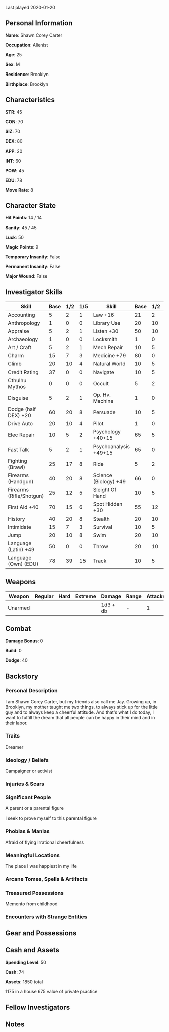 Last played 2020-01-20

## Personal Information

**Name**: Shawn Corey Carter

**Occupation**: Alienist

**Age**: 25

**Sex**: M 

**Residence**: Brooklyn

**Birthplace**: Brooklyn

## Characteristics

**STR**: 45

**CON**: 70

**SIZ**: 70

**DEX**: 80

**APP**: 20

**INT**: 60

**POW**: 45

**EDU**: 78

**Move Rate**: 8

## Character State

**Hit Points**: 14 / 14

**Sanity**: 45 / 45 

**Luck**: 50

**Magic Points**: 9 

**Temporary Insanity**: False

**Permanent Insanity**: False

**Major Wound**: False

## Investigator Skills

| Skill                    | Base | 1/2 | 1/5 | Skill                   | Base | 1/2 | 1/5  |
|--------------------------|------|-----|-----|-------------------------|------|-----|------|
| Accounting               | 5    | 2   | 1   | Law +16                 | 21   | 2   | 1    |
| Anthropology             | 1    | 0   | 0   | Library Use             | 20   | 10  | 4    |
| Appraise                 | 5    | 2   | 1   | Listen +30              | 50   | 10  | 4    |
| Archaeology              | 1    | 0   | 0   | Locksmith               | 1    | 0   | 0    |
| Art / Craft              | 5    | 2   | 1   | Mech Repair             | 10   | 5   | 2    |
| Charm                    | 15   | 7   | 3   | Medicine +79            | 80   | 0   | 0    |
| Climb                    | 20   | 10  | 4   | Natural World           | 10   | 5   | 2    |
| Credit Rating            | 37   | 0   | 0   | Navigate                | 10   | 5   | 2    |
| Cthulhu Mythos           | 0    | 0   | 0   | Occult                  | 5    | 2   | 1    |
| Disguise                 | 5    | 2   | 1   | Op. Hv. Machine         | 1    | 0   | 0    |
| Dodge (half DEX) +20     | 60   | 20  | 8   | Persuade                | 10   | 5   | 2    |
| Drive Auto               | 20   | 10  | 4   | Pilot                   | 1    | 0   | 0    |
| Elec Repair              | 10   | 5   | 2   | Psychology +40+15       | 65   | 5   | 2    |
| Fast Talk                | 5    | 2   | 1   | Psychoanalysis +49+15   | 65   | 0   | 0    |
| Fighting (Brawl)         | 25   | 17  | 8   | Ride                    | 5    | 2   | 1    |
| Firearms (Handgun)       | 40   | 20  | 8   | Science (Biology) +49   | 66   | 0   | 0    |
| Firearms (Rifle/Shotgun) | 25   | 12  | 5   | Sleight Of Hand         | 10   | 5   | 2    |
| First Aid +40            | 70   | 15  | 6   | Spot Hidden +30         | 55   | 12  | 5    |
| History                  | 40   | 20  | 8   | Stealth                 | 20   | 10  | 4    |
| Intimidate               | 15   | 7   | 3   | Survival                | 10   | 5   | 2    |
| Jump                     | 20   | 10  | 8   | Swim                    | 20   | 10  | 4    |
| Language (Latin) +49     | 50   | 0   | 0   | Throw                   | 20   | 10  | 4    |
| Language (Own) (EDU)     | 78   | 39  | 15  | Track                   | 10   | 5   | 2    |

## Weapons
| Weapon  | Regular | Hard | Extreme | Damage   | Range | Attacks | Ammo | Malfunction |
|---------|---------|------|---------|----------|-------|---------|------|-------------|
| Unarmed |         |      |         | 1d3 + db | -     | 1       | -    | -           |

## Combat

**Damage Bonus**: 0

**Build**: 0

**Dodge**: 40

## Backstory

### Personal Description

I am Shawn Corey Carter, but my friends also call me Jay. Growing up, in Brooklyn, my mother taught me two things, to always stick up for the little guy and to always keep a cheerful attitude. And that's what I do today, I want to fulfill the dream that all people can be happy in their mind and in their labor. 

### Traits

Dreamer

### Ideology / Beliefs

Campaigner or activist 

### Injuries & Scars

### Significant People

A parent or a parental figure

I seek to prove myself to this parental figure

### Phobias & Manias

Afraid of flying
Irrational cheerfulness

### Meaningful Locations

The place I was happiest in my life

### Arcane Tomes, Spells & Artifacts

### Treasured Possessions

Memento from childhood

### Encounters with Strange Entities

## Gear and Possessions

## Cash and Assets

**Spending Level**: 50 

**Cash**: 74

**Assets**: 1850 total

1175 in a house
675 value of private practice

## Fellow Investigators

## Notes
